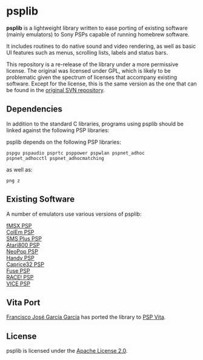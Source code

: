 psplib
======

**psplib** is a lightweight library written to ease porting of existing
software (mainly emulators) to Sony PSPs capable of running homebrew software.

It includes routines to do native sound and video rendering, as well as basic
UI features such as menus, scrolling lists, labels and status bars.


This repository is a re-release of the library under a more permissive license.
The original was licensed under GPL, which is likely to be problematic given
the spectrum of licenses that accompany existing software. Except for the
license, this is the same version as the one that can be found in the
[original SVN repository](http://svn.akop.org/psp/trunk/libpsp).

Dependencies
------------

In addition to the standard C libraries, programs using psplib should be linked
against the following PSP libraries: 

psplib depends on the following PSP libraries:

```
pspgu pspaudio psprtc psppower pspwlan pspnet_adhoc
pspnet_adhocctl pspnet_adhocmatching
```

as well as:

```
png z
```

Existing Software
-----------------

A number of emulators use various versions of psplib:

[fMSX PSP](http://psp.akop.org/fmsx)  
[ColEm PSP](http://psp.akop.org/colem)  
[SMS Plus PSP](http://psp.akop.org/smsplus)  
[Atari800 PSP](http://psp.akop.org/atari800)  
[NeoPop PSP](http://psp.akop.org/neopop)  
[Handy PSP](http://psp.akop.org/handy)  
[Caprice32 PSP](http://psp.akop.org/caprice32)  
[Fuse PSP](http://psp.akop.org/fuse)  
[RACE! PSP](http://psp.akop.org/race)  
[VICE PSP](http://psp.akop.org/vice)  

Vita Port
---------

[Francisco José García García](https://github.com/frangarcj) has ported the
library to [PSP Vita](https://github.com/frangarcj/psplib4vita).

License
-------
psplib is licensed under the
[Apache License 2.0](http://www.apache.org/licenses/LICENSE-2.0).

